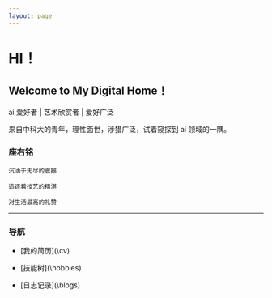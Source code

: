 ```yaml
---
layout: page
---
```


# HI！

## Welcome to My Digital Home！

ai 爱好者 | 艺术欣赏者 | 爱好广泛

来自中科大的青年，理性面世，涉猎广泛，试着窥探到 ai 领域的一隅。

### 座右铭

    沉湎于无尽的震撼

    追逐着技艺的精湛

    对生活最高的礼赞

---

### 导航

- [我的简历](\cv\)
- [技能树](\hobbies\)

- [日志记录](\blogs\)
